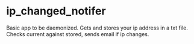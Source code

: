 # ip_changed_notifer
Basic app to be daemonized. Gets and stores your ip address in a txt file. Checks current against stored, sends email if ip changes.
